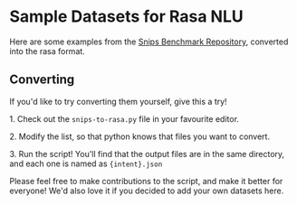 # Sample Datasets for Rasa NLU
Here are some examples from the [Snips Benchmark Repository](https://github.com/snipsco/nlu-benchmark), converted into the rasa format.

## Converting
If you'd like to try converting them yourself, give this a try!

1\. Check out the `snips-to-rasa.py` file in your favourite editor.

2\. Modify the list, so that python knows that files you want to convert.

3\. Run the script! You'll find that the output files are in the same directory, and each one is named as `{intent}.json`


Please feel free to make contributions to the script, and make it better for everyone! We'd also love it if you decided to add your own datasets here.
